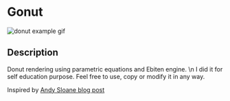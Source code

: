 # Gonut
![donut example gif](/example.gif)

## Description

Donut rendering using parametric equations and Ebiten engine. \n
I did it for self education purpose. Feel free to use, copy or modify it in any way.

Inspired by [Andy Sloane blog post](https://www.a1k0n.net/2011/07/20/donut-math.html)